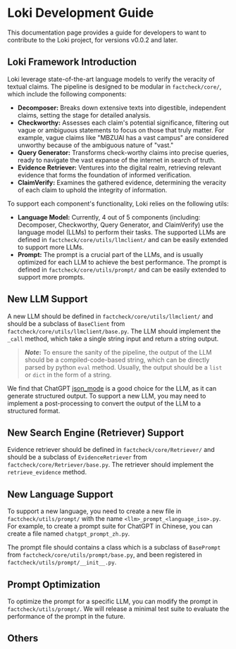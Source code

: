 # Loki Development Guide

This documentation page provides a guide for developers to want to contribute to the Loki project, for versions v0.0.2 and later.

## Loki Framework Introduction

Loki leverage state-of-the-art language models to verify the veracity of textual claims. The pipeline is designed to be modular in `factcheck/core/`, which include the following components:

- **Decomposer:** Breaks down extensive texts into digestible, independent claims, setting the stage for detailed analysis.
- **Checkworthy:** Assesses each claim's potential significance, filtering out vague or ambiguous statements to focus on those that truly matter. For example, vague claims like "MBZUAI has a vast campus" are considered unworthy because of the ambiguous nature of "vast."
- **Query Generator:** Transforms check-worthy claims into precise queries, ready to navigate the vast expanse of the internet in search of truth.
- **Evidence Retriever:** Ventures into the digital realm, retrieving relevant evidence that forms the foundation of informed verification.
- **ClaimVerify:** Examines the gathered evidence, determining the veracity of each claim to uphold the integrity of information.

To support each component's functionality, Loki relies on the following utils:
- **Language Model:** Currently, 4 out of 5 components (including: Decomposer, Checkworthy, Query Generator, and  ClaimVerify) use the language model (LLMs) to perform their tasks. The supported LLMs are defined in `factcheck/core/utils/llmclient/` and can be easily extended to support more LLMs.
- **Prompt:** The prompt is a crucial part of the LLMs, and is usually optimized for each LLM to achieve the best performance. The prompt is defined in `factcheck/core/utils/prompt/` and can be easily extended to support more prompts.


## New LLM Support

A new LLM should be defined in `factcheck/core/utils/llmclient/` and should be a subclass of `BaseClient` from `factcheck/core/utils/llmclient/base.py`. The LLM should implement the `_call` method, which take a single string input and return a string output.

> **_Note_:**
> To ensure the sanity of the pipeline, the output of the LLM should be a compiled-code-based string, which can be directly parsed by python `eval` method. Usually, the output should be a `list` or `dict` in the form of a string.

We find that ChatGPT [json_mode](https://platform.openai.com/docs/guides/text-generation/json-mode) is a good choice for the LLM, as it can generate structured output.
To support a new LLM, you may need to implement a post-processing to convert the output of the LLM to a structured format.

## New Search Engine (Retriever) Support

Evidence retriever should be defined in `factcheck/core/Retriever/` and should be a subclass of `EvidenceRetriever` from `factcheck/core/Retriever/base.py`. The retriever should implement the `retrieve_evidence` method.

## New Language Support

To support a new language, you need to create a new file in `factcheck/utils/prompt/` with the name `<llm>_prompt_<language_iso>.py`. For example, to create a prompt suite for ChatGPT in Chinese, you can create a file named `chatgpt_prompt_zh.py`.

The prompt file should contains a class which is a subclass of `BasePrompt` from `factcheck/core/utils/prompt/base.py`, and been registered in `factcheck/utils/prompt/__init__.py`.


## Prompt Optimization

To optimize the prompt for a specific LLM, you can modify the prompt in `factcheck/utils/prompt/`. We will release a minimal test suite to evaluate the performance of the prompt in the future.

## Others
